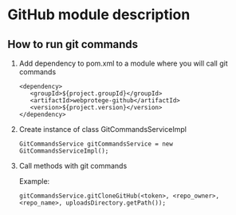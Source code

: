 # GitHub module description

## How to run git commands

1. Add dependency to pom.xml to a module where you will call git commands
   ```
   <dependency>
      <groupId>${project.groupId}</groupId>
      <artifactId>webprotege-github</artifactId>
      <version>${project.version}</version>
   </dependency>
   ```

2. Create instance of class GitCommandsServiceImpl
    ```
   GitCommandsService gitCommandsService = new GitCommandsServiceImpl();
   ```

3. Call methods with git commands
   
   Example:

    ```
   gitCommandsService.gitCloneGitHub(<token>, <repo_owner>, <repo_name>, uploadsDirectory.getPath());
   ```